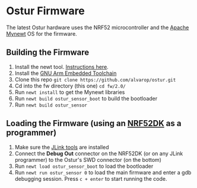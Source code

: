 # Ostur Firmware

The latest Ostur hardware uses the NRF52 microcontroller and the [Apache Mynewt](https://mynewt.apache.org/) OS for the firmware.

## Building the Firmware

1. Install the newt tool. [Instructions here](https://mynewt.apache.org/os/get_started/get_started/).
2. Install the [GNU Arm Embedded Toolchain](https://developer.arm.com/open-source/gnu-toolchain/gnu-rm/downloads)
3. Clone this repo `git clone https://github.com/alvarop/ostur.git`
4. Cd into the fw directory (this one) `cd fw/2.0/`
5. Run `newt install` to get the Mynewt libraries
6. Run `newt build ostur_sensor_boot` to build the bootloader
7. Run `newt build ostur_sensor`

## Loading the Firmware (using an [NRF52DK](https://www.nordicsemi.com/eng/Products/Bluetooth-low-energy/nRF52-DK) as a programmer)
1. Make sure the [JLink tools](https://www.segger.com/downloads/jlink/) are installed
2. Connect the **Debug Out** connector on the NRF52DK (or on any JLink programmer) to the Ostur's SWD connector (on the bottom)
3. Run `newt load ostur_sensor_boot` to load the bootloader
4. Run `newt run ostur_sensor 0` to load the main firmware and enter a gdb debugging session. Press `c + enter` to start running the code.
